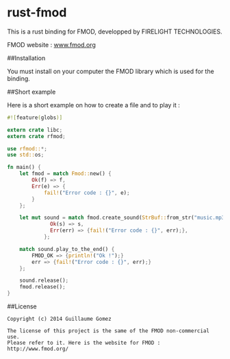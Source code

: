 rust-fmod
=========

This is a rust binding for FMOD, developped by FIRELIGHT TECHNOLOGIES.

FMOD website : www.fmod.org


##Installation

You must install on your computer the FMOD library which is used for the binding.

##Short example

Here is a short example on how to create a file and to play it :

```Rust
#![feature(globs)]

extern crate libc;
extern crate rfmod;

use rfmod::*;
use std::os;

fn main() {
    let fmod = match Fmod::new() {
        Ok(f) => f,
        Err(e) => {
       	    fail!("Error code : {}", e);
        }
    };

    let mut sound = match fmod.create_sound(StrBuf::from_str("music.mp3")) {
		      Ok(s) => s,
		      Err(err) => {fail!("Error code : {}", err);},
		    };

    match sound.play_to_the_end() {
        FMOD_OK => {println!("Ok !");}
        err => {fail!("Error code : {}", err);}
    };

    sound.release();
    fmod.release();
}
```

##License

    Copyright (c) 2014 Guillaume Gomez
    
    The license of this project is the same of the FMOD non-commercial use. 
    Please refer to it. Here is the website for FMOD : http://www.fmod.org/
